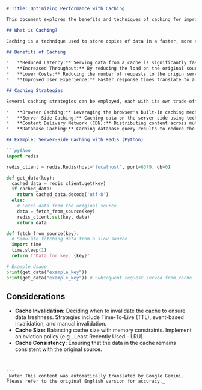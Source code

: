 ```markdown
# Title: Optimizing Performance with Caching

This document explores the benefits and techniques of caching for improving application performance.

## What is Caching?

Caching is a technique used to store copies of data in a faster, more easily accessible location than its original source. This reduces the need to repeatedly fetch data from the slower source, leading to significant performance improvements.

## Benefits of Caching

*   **Reduced Latency:** Serving data from a cache is significantly faster than retrieving it from the original source.
*   **Increased Throughput:** By reducing the load on the original source, caching allows the application to handle more requests concurrently.
*   **Lower Costs:** Reducing the number of requests to the origin server can lower costs associated with bandwidth and processing.
*   **Improved User Experience:** Faster response times translate to a better user experience.

## Caching Strategies

Several caching strategies can be employed, each with its own trade-offs:

*   **Browser Caching:** Leveraging the browser's built-in caching mechanism to store static assets like images, CSS, and JavaScript files.  Set appropriate `Cache-Control` headers.
*   **Server-Side Caching:** Caching data on the server-side using technologies like Redis, Memcached, or in-memory caches.
*   **Content Delivery Network (CDN):** Distributing content across multiple servers geographically to minimize latency for users around the world.
*   **Database Caching:** Caching database query results to reduce the load on the database server.

## Example: Server-Side Caching with Redis (Python)

```python
import redis

redis_client = redis.Redis(host='localhost', port=6379, db=0)

def get_data(key):
  cached_data = redis_client.get(key)
  if cached_data:
    return cached_data.decode('utf-8')
  else:
    # Fetch data from the original source
    data = fetch_from_source(key)
    redis_client.set(key, data)
    return data

def fetch_from_source(key):
  # Simulate fetching data from a slow source
  import time
  time.sleep(1)
  return f"Data for key: {key}"

# Example Usage
print(get_data("example_key"))
print(get_data("example_key")) # Subsequent request served from cache
```

## Considerations

*   **Cache Invalidation:**  Deciding when to invalidate the cache to ensure data freshness.  Strategies include Time-To-Live (TTL), event-based invalidation, and manual invalidation.
*   **Cache Size:** Balancing cache size with memory constraints.  Implement an eviction policy (e.g., Least Recently Used - LRU).
*   **Cache Consistency:**  Ensuring that the data in the cache remains consistent with the original source.
```


---
_Note: This content was automatically translated by Google Gemini. Please refer to the original English version for accuracy._